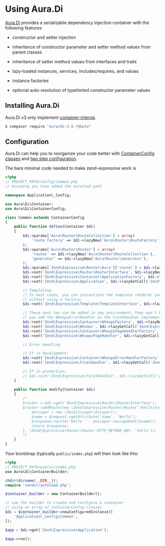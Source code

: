# Using Aura.Di

[Aura.Di](https://github.com/auraphp/Aura.Di/) provides a serializable dependency
injection container with the following features:

- constructor and setter injection

- inheritance of constructor parameter and setter method values from parent classes

- inheritance of setter method values from interfaces and traits

- lazy-loaded instances, services, includes/requires, and values

- instance factories

- optional auto-resolution of typehinted constructor parameter values


## Installing Aura.Di

Aura.Di v3 only implement [container-interop](https://github.com/container-interop/container-interop).

```bash
$ composer require "aura/di:3.0.*@beta"
```

## Configuration

Aura.Di can help you to reorganize your code better with
[ContainerConfig classes](http://auraphp.com/packages/Aura.Di/config.html) and
[two step configuration](http://auraphp.com/blog/2014/04/07/two-stage-config/).

The bare minimal code needed to make zend-expressive work is

```php
<?php
// PROJECT_PATH/config/Common.php
// Assuming you have added the autoload path

namespace Application\_Config;

use Aura\Di\Container;
use Aura\Di\ContainerConfig;

class Common extends ContainerConfig
{
    public function define(Container $di)
    {
        $di->params['Aura\Router\RouteCollection'] = array(
            'route_factory' => $di->lazyNew('Aura\Router\RouteFactory'),
        );
        $di->params['Aura\Router\Router'] = array(
            'routes' => $di->lazyNew('Aura\Router\RouteCollection'),
            'generator' => $di->lazyNew('Aura\Router\Generator'),
        );
        $di->params['Zend\Expressive\Router\Aura']['router'] = $di->lazyNew('Aura\Router\Router');
        $di->set('Zend\Expressive\Router\RouterInterface', $di->lazyNew('Zend\Expressive\Router\Aura'));
        $di->set('Zend\Expressive\Container\ApplicationFactory', $di->lazyNew('Zend\Expressive\Container\ApplicationFactory'));
        $di->set('Zend\Expressive\Application', $di->lazyGetCall('Zend\Expressive\Container\ApplicationFactory', '__invoke', $di));

        // Templating
        // In most cases, you can instantiate the template renderer you want to use
        // without using a factory:
        $di->set('Zend\Expressive\Template\TemplateInterface', $di->lazyNew('Zend\Expressive\Template\Plates'));

        // These next two can be added in any environment; they won't be used unless
        // you add the WhoopsErrorHandler as the FinalHandler implementation:
        $di->set('Zend\Expressive\Container\WhoopsFactory', $di->lazyNew('Zend\Expressive\Container\WhoopsFactory'));
        $di->set('Zend\Expressive\Whoops', $di->lazyGetCall('Zend\Expressive\Container\WhoopsFactory', '__invoke', $di));
        $di->set('Zend\Expressive\Container\WhoopsPageHandlerFactory', $di->lazyNew('Zend\Expressive\Container\WhoopsPageHandlerFactory'));
        $di->set('Zend\Expressive\WhoopsPageHandler', $di->lazyGetCall('Zend\Expressive\Container\WhoopsPageHandlerFactory', '__invoke', $di));

        // Error Handling

        // If in development:
        $di->set('Zend\Expressive\Container\WhoopsErrorHandlerFactory', $di->lazyNew('Zend\Expressive\Container\WhoopsErrorHandlerFactory'));
        $di->set('Zend\Expressive\FinalHandler', $di->lazyGetCall('Zend\Expressive\Container\WhoopsErrorHandlerFactory', '__invoke', $di));

        // If in production:
        // $di->set('Zend\Expressive\FinalHandler', $di->lazyGetCall('Zend\Expressive\Container\TemplatedErrorHandlerFactory', '__invoke', $di));
    }

    public function modify(Container $di)
    {
        /*
        $router = $di->get('Zend\Expressive\Router\RouterInterface');
        $router->addRoute(new \Zend\Expressive\Router\Route('/hello/{name}', function ($request, $response, $next) {
            $escaper = new \Zend\Escaper\Escaper();
            $name = $request->getAttribute('name', 'World');
            $response->write('Hello ' . $escaper->escapeHtml($name));
            return $response;
        }, \Zend\Expressive\Router\Route::HTTP_METHOD_ANY, 'hello'));
        */
    }
}
```

Your bootstrap (typically `public/index.php`) will then look like this:

```php
<?php
// PROJECT_PATH/public/index.php
use Aura\Di\ContainerBuilder;

chdir(dirname(__DIR__));
require 'vendor/autoload.php';

$container_builder = new ContainerBuilder();

// use the builder to create and configure a container
// using an array of ContainerConfig classes
$di = $container_builder->newConfiguredInstance([
    'Application\_Config\Common',
]);

$app = $di->get('Zend\Expressive\Application');

$app->run();
```
